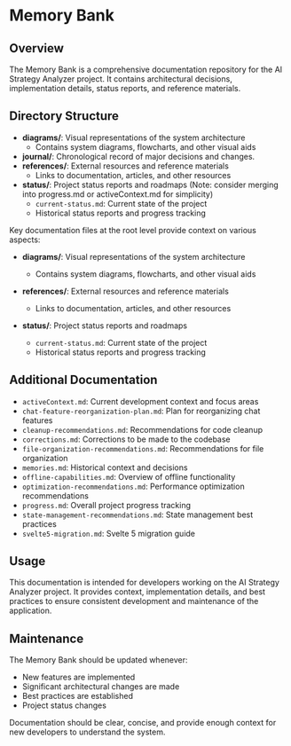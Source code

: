 # Memory Bank

## Overview

The Memory Bank is a comprehensive documentation repository for the AI Strategy Analyzer project. It contains architectural decisions, implementation details, status reports, and reference materials.

## Directory Structure

- **diagrams/**: Visual representations of the system architecture
  - Contains system diagrams, flowcharts, and other visual aids
- **journal/**: Chronological record of major decisions and changes.
- **references/**: External resources and reference materials
  - Links to documentation, articles, and other resources
- **status/**: Project status reports and roadmaps (Note: consider merging into progress.md or activeContext.md for simplicity)
  - `current-status.md`: Current state of the project
  - Historical status reports and progress tracking

Key documentation files at the root level provide context on various aspects:

- **diagrams/**: Visual representations of the system architecture
  - Contains system diagrams, flowcharts, and other visual aids

- **references/**: External resources and reference materials
  - Links to documentation, articles, and other resources

- **status/**: Project status reports and roadmaps
  - `current-status.md`: Current state of the project
  - Historical status reports and progress tracking

## Additional Documentation

- `activeContext.md`: Current development context and focus areas
- `chat-feature-reorganization-plan.md`: Plan for reorganizing chat features
- `cleanup-recommendations.md`: Recommendations for code cleanup
- `corrections.md`: Corrections to be made to the codebase
- `file-organization-recommendations.md`: Recommendations for file organization
- `memories.md`: Historical context and decisions
- `offline-capabilities.md`: Overview of offline functionality
- `optimization-recommendations.md`: Performance optimization recommendations
- `progress.md`: Overall project progress tracking
- `state-management-recommendations.md`: State management best practices
- `svelte5-migration.md`: Svelte 5 migration guide

## Usage

This documentation is intended for developers working on the AI Strategy Analyzer project. It provides context, implementation details, and best practices to ensure consistent development and maintenance of the application.

## Maintenance

The Memory Bank should be updated whenever:
- New features are implemented
- Significant architectural changes are made
- Best practices are established
- Project status changes

Documentation should be clear, concise, and provide enough context for new developers to understand the system.